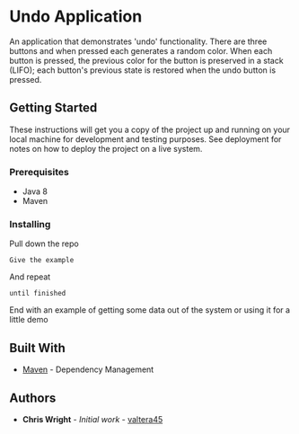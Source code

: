 # Undo Application

An application that demonstrates 'undo' functionality.  There are three buttons and when pressed each
generates a random color.  When each button is pressed, the previous color for the button is preserved 
in a stack (LIFO); each button's previous state is restored when the undo button is pressed.

## Getting Started

These instructions will get you a copy of the project up and running on your local machine for development and testing purposes. See deployment for notes on how to deploy the project on a live system.

### Prerequisites

* Java 8
* Maven

### Installing

Pull down the repo

```
Give the example
```

And repeat

```
until finished
```

End with an example of getting some data out of the system or using it for a little demo

## Built With

* [Maven](https://maven.apache.org/) - Dependency Management

## Authors

* **Chris Wright** - *Initial work* - [valtera45](https://github.com/valtera45)
